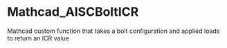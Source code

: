 # Mathcad_AISCBoltICR
Mathcad custom function that takes a bolt configuration and applied loads to return an ICR value
